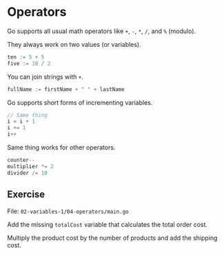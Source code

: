 # Operators

Go supports all usual math operators like `+`, `-`, `*`, `/`, and `%` (modulo).

They always work on two values (or variables).

```go
ten := 5 + 5
five := 10 / 2
```

You can join strings with `+`.

```go
fullName := firstName + " " + lastName
```

Go supports short forms of incrementing variables.

```go
// Same thing
i = i + 1
i += 1
i++
```

Same thing works for other operators.

```go
counter--
multiplier *= 2
divider /= 10
```

## Exercise

File: `02-variables-1/04-operators/main.go`

Add the missing `totalCost` variable that calculates the total order cost.

Multiply the product cost by the number of products and add the shipping cost.

